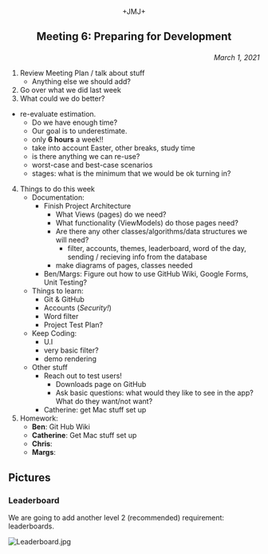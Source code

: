<p align="center">+JMJ+</p>

## <p align="center">Meeting 6: Preparing for Development</p>
<p align="right"><em>March 1, 2021</em></p>

1. Review Meeting Plan / talk about stuff
   - Anything else we should add?
2. Go over what we did last week
3. What could we do better?
  - re-evaluate estimation. 
    - Do we have enough time? 
    - Our goal is to underestimate.
    - only **6 hours** a week!!
    - take into account Easter, other breaks, study time
    - is there anything we can re-use?
    - worst-case and best-case scenarios
    - stages: what is the minimum that we would be ok turning in?
4. Things to do this week
   - Documentation:
     - Finish Project Architecture
       - What Views (pages) do we need?
       - What functionality (ViewModels) do those pages need?
       - Are there any other classes/algorithms/data structures we will need?
         - filter, accounts, themes, leaderboard, word of the day, sending / recieving info from the database
       - make diagrams of pages, classes needed
     - Ben/Margs: Figure out how to use GitHub Wiki, Google Forms, Unit Testing?
   - Things to learn:
     - Git & GitHub
     - Accounts (*Security!*)
     - Word filter
     - Project Test Plan?
   - Keep Coding:
     - U.I
     - very basic filter?
     - demo rendering 
   - Other stuff
     - Reach out to test users!
       - Downloads page on GitHub
       - Ask basic questions: what would they like to see in the app? What do they want/not want?
     - Catherine: get Mac stuff set up 
5. Homework:
   - **Ben**: Git Hub Wiki
   - **Catherine**: Get Mac stuff set up
   - **Chris**: 
   - **Margs**: 

## Pictures

### Leaderboard

We are going to add another level 2 (recommended) requirement: leaderboards.

![Leaderboard.jpg](Images/Leaderboard.jpg)
